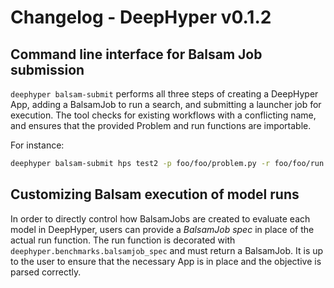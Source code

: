# Changelog - DeepHyper v0.1.2

## Command line interface for Balsam Job submission

`deephyper balsam-submit` performs all three steps of creating a DeepHyper App,
adding a BalsamJob to run a search, and submitting a launcher job for
execution. The tool checks for existing workflows with a conflicting name, and
ensures that the provided Problem and run functions are importable.

For instance:

```bash
deephyper balsam-submit hps test2 -p foo/foo/problem.py -r foo/foo/run.py -t 60 -q debug-cache-quad -n 4 -A datascience -j mpi
 ```

## Customizing Balsam execution of model runs

In order to directly control how BalsamJobs are created to evaluate each model in DeepHyper, users can provide a *BalsamJob spec*
in place of the actual run function.  The run function is decorated with `deephyper.benchmarks.balsamjob_spec` and must return a 
BalsamJob.  It is up to the user to ensure that the necessary App is in place and the objective is parsed correctly.

